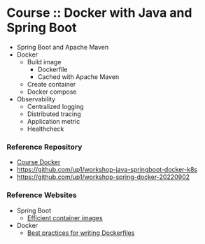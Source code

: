 # Course :: Docker with Java and Spring Boot
* Spring Boot and Apache Maven
* Docker
  * Build image
    * Dockerfile
    * Cached with Apache Maven
  * Create container
  * Docker compose
* Observability
  * Centralized logging
  * Distributed tracing
  * Application metric
  * Healthcheck


### Reference Repository
* [Course Docker](https://github.com/up1/course-introduction-docker)
* https://github.com/up1/workshop-java-springboot-docker-k8s
* https://github.com/up1/workshop-spring-docker-20220902


### Reference Websites
* Spring Boot
  * [Efficient container images](https://docs.spring.io/spring-boot/docs/current/reference/html/container-images.html#container-images.efficient-images)
* Docker
  * [Best practices for writing Dockerfiles](https://docs.docker.com/develop/develop-images/dockerfile_best-practices/)
